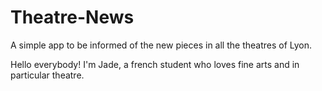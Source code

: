 # Theatre-News
A simple app to be informed of the new pieces in all the theatres of Lyon.

Hello everybody!
I'm Jade, a french student who loves fine arts and in particular theatre. 
